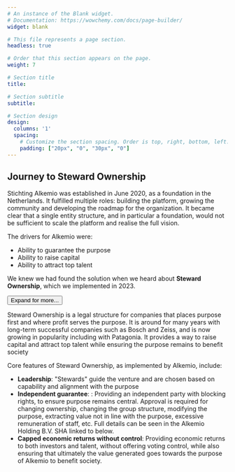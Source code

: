 ```yaml
---
# An instance of the Blank widget.
# Documentation: https://wowchemy.com/docs/page-builder/
widget: blank

# This file represents a page section.
headless: true

# Order that this section appears on the page.
weight: 7

# Section title
title: 

# Section subtitle
subtitle: 

# Section design
design:
  columns: '1'
  spacing:
    # Customize the section spacing. Order is top, right, bottom, left.
    padding: ["20px", "0", "30px", "0"]
---
```



## **Journey to Steward Ownership**
Stichting Alkemio was established in June 2020, as a foundation in the Netherlands. It fulfilled multiple roles: building the platform, growing the community and developing the roadmap for the organization. It became clear that a single entity structure, and in particular a foundation, would not be sufficient to scale the platform and realise the full vision. 

The drivers for Alkemio were:
* Ability to guarantee the purpose
* Ability to raise capital
* Ability to attract top talent

We knew we had found the solution when we heard about **Steward Ownership**, which we implemented in 2023.

<button type="button" class="collapsible" data-toggle="collapse" 
data-target="#alkemio-steward-ownership" id="alkemiostewardownership">Expand for more...
</button>
<!-- Content of collapisible -->
<div id="alkemio-steward-ownership" class="collapse">
  <div class="content">
Steward Ownership is a legal structure for companies that places purpose first and where profit serves the purpose. It is around for many years with long-term successful companies such as Bosch and Zeiss, and is now growing in popularity including with Patagonia. It provides a way to raise capital and attract top talent while ensuring the purpose remains to benefit society

Core features of Steward Ownership, as implemented by Alkemio, include:
* **Leadership**:  "Stewards" guide the venture and are chosen based on capability and alignment with the purpose 
* **Independent guarantee**: : Providing an independent party with blocking rights, to ensure purpose remains central. Approval is required for changing ownership, changing the group structure, modifying the purpose, extracting value not in line with the purpose, excessive remuneration of staff, etc. Full details can be seen in the Alkemio Holding B.V. SHA linked to below.
* **Capped economic returns without control**: Providing economic returns to both investors and talent, without offering voting control, while also ensuring that ultimately the value generated goes towards the purpose of Alkemio to benefit society.


 </div>
</div>
